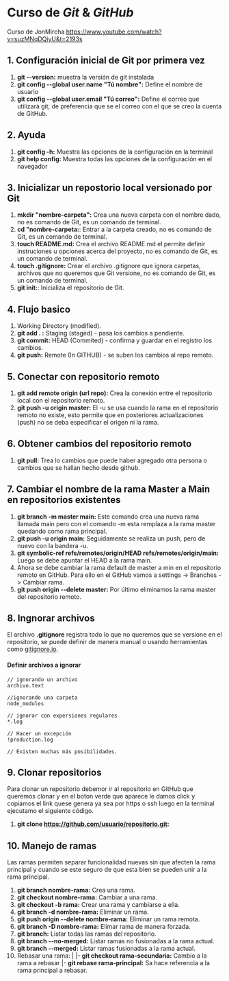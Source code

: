 # Curso de _Git_ & _GitHub_

Curso de JonMircha https://www.youtube.com/watch?v=suzMNqDQiyU&t=2193s

## 1. Configuración inicial de Git por primera vez
1. **git --version:** muestra la versión de git instalada
2. **git config --global user.name "Tú nombre":** Define el nombre de usuario
3. **git config --global user.email "Tú correo":** Define el correo que utilizará git, de preferencia que se el correo con el que se creo la cuenta de GitHub.

## 2. Ayuda
1. **git config -h:** Muestra las opciones de la configuración en la terminal
2. **git help config:** Muestra todas las opciones de la configuración en el navegador

## 3. Inicializar un repostorio local versionado por Git

1. **mkdir "nombre-carpeta":** Crea una nueva carpeta con el nombre dado, no es comando de Git, es un comando de terminal.
2. **cd "nombre-carpeta:**: Entrar a la carpeta creado, no es comando de Git, es un comando de terminal.
3. **touch README.md:** Crea el archivo README.md el permite definir instruciones u opciones acerca del proyecto, no es comando de Git, es un comando de terminal.
4. **touch .gitignore:** Crear el archivo .gitignore que ignora carpetas, archivos que no queremos que Git versione, no es comando de Git, es un comando de terminal.
5. **git init:**: Inicializa el repositorio de Git.

## 4. Flujo basico

1. Working Directory (modified).
2. **git add . :** Staging (staged) - pasa los cambios a pendiente.
3. **git commit:** HEAD (Commited) - confirma y guardar en el registro los cambios.
4. **git push:** Remote (In GITHUB) - se suben los cambios al repo remoto.

## 5. Conectar con repositorio remoto

1. **git add remote origin (url repo):** Crea la conexión entre el repositorio local con el repositorio remoto.
2. **git push -u origin master:** El -u se usa cuando la rama en el repositorio remoto no existe, esto permite que en posteriores actualizaciones (push) no se deba especificar el origen ni la rama.

## 6. Obtener cambios del repositorio remoto

1. **git pull:** Trea lo cambios que puede haber agregado otra persona o cambios que se hallan hecho desde github.

## 7. Cambiar el nombre de la rama Master a Main en repositorios existentes

1. **git branch -m master main:** Este comando crea una nueva rama llamada main pero con el comando -m esta remplaza a la rama master quedando como rama principal.
2. **git push -u origin main:** Seguidamente se realiza un push, pero de nuevo con la bandera -u.
3. **git symbolic-ref refs/remotes/origin/HEAD refs/remotes/origin/main:** Luego se debe apuntar el HEAD a la rama main.
4. Ahora se debe cambiar la rama default de master a min en el repositorio remoto en GitHub. Para ello en el GitHub vamos a settings -> Branches -> Cambiar rama.
5. **git push origin --delete master:** Por último eliminamos la rama master del repositorio remoto.

## 8. Ingnorar archivos

El archivo **.gitignore** registra todo lo que no queremos que se versione en el repositorio, se puede definir de manera manual o usando herramientas como [gitignore.io](https://www.toptal.com/developers/gitignore).

#### Definir archivos a ignorar
```
// ignorando un archivo
archivo.text

//ignorando una carpeta
node_modules

// ignorar con expersiones regulares
*.log

// Hacer un excepción
!production.log

// Existen muchas más posibilidades.
```

## 9. Clonar repositorios

Para clonar un repositorio debemor ir al repositorio en GitHub que queremos clonar y en el boton verde que aparece le damos click y copiamos el link quese genera ya sea por https o ssh luego en la terminal ejecutamo el siguiente código.

1. **git clone https://github.com/usuario/repositorio.git:**

## 10. Manejo de ramas

Las ramas permiten separar funcionalidad nuevas sin que afecten la rama principal y cuando se este seguro de que esta bien se pueden unir a la rama principal.

1. **git branch nombre-rama:** Crea una rama.
2. **git checkout nombre-rama:** Cambiar a una rama.
3. **git checkout -b rama:** Crear una rama y cambiarse a ella.
4. **git branch -d nombre-rama:** Eliminar un rama.
5. **git push origin --delete nombre-rama:** Eliminar un rama remota.
6. **git branch -D nombre-rama:** Elimar rama de manera forzada.
7. **git branch:** Listar todas las ramas del repositorio.
8. **git branch --no-merged:** Listar ramas no fusionadas a la rama actual.
9. **git branch --merged:** Listar ramas fusionadas a la rama actual.
10. Rebasar una rama:
|
|- **git checkout rama-secundaria:** Cambio a la rama a rebasar
|- **git rebase rama-principal:** Sa hace referencia a la rama principal a rebasar.
